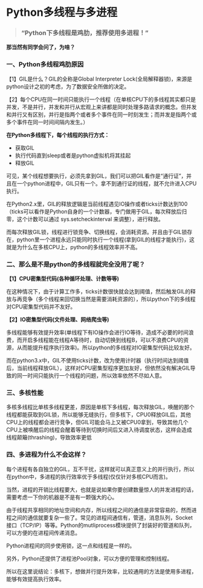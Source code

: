# Python多线程与多进程

> ### “Python下多线程是鸡肋，推荐使用多进程！”

**那当然有同学会问了，为啥？**

### 一、Python多线程鸡肋原因

【1】GIL是什么？GIL的全称是Global Interpreter Lock(全局解释器锁)，来源是python设计之初的考虑，为了数据安全所做的决定。

【2】每个CPU在同一时间只能执行一个线程（在单核CPU下的多线程其实都只是并发，不是并行，并发和并行从宏观上来讲都是同时处理多路请求的概念。但并发和并行又有区别，并行是指两个或者多个事件在同一时刻发生；而并发是指两个或多个事件在同一时间间隔内发生。）

**在Python多线程下，每个线程的执行方式：**

* 获取GIL
* 执行代码直到sleep或者是python虚拟机将其挂起
* 释放GIL

可见，某个线程想要执行，必须先拿到GIL，我们可以把GIL看作是“通行证”，并且在一个python进程中，GIL只有一个。拿不到通行证的线程，就不允许进入CPU执行。

在Python2.x里，GIL的释放逻辑是当前线程遇见IO操作或者ticks计数达到100（ticks可以看作是Python自身的一个计数器，专门做用于GIL，每次释放后归零，这个计数可以通过 sys.setcheckinterval 来调整），进行释放。

而每次释放GIL锁，线程进行锁竞争、切换线程，会消耗资源。并且由于GIL锁存在，python里一个进程永远只能同时执行一个线程(拿到GIL的线程才能执行)，这就是为什么在多核CPU上，python的多线程效率并不高。

### 二、那么是不是python的多线程就完全没用了呢？

**【1】CPU密集型代码(各种循环处理、计数等等)**

在这种情况下，由于计算工作多，ticks计数很快就会达到阈值，然后触发GIL的释放与再竞争（多个线程来回切换当然是需要消耗资源的），所以python下的多线程对CPU密集型代码并不友好。

**【2】IO密集型代码(文件处理、网络爬虫等)**

多线程能够有效提升效率(单线程下有IO操作会进行IO等待，造成不必要的时间浪费，而开启多线程能在线程A等待时，自动切换到线程B，可以不浪费CPU的资源，从而能提升程序执行效率)。所以python的多线程对IO密集型代码比较友好。

而在python3.x中，GIL不使用ticks计数，改为使用计时器（执行时间达到阈值后，当前线程释放GIL），这样对CPU密集型程序更加友好，但依然没有解决GIL导致的同一时间只能执行一个线程的问题，所以效率依然不尽如人意。

### 三、多核性能

多核多线程比单核多线程更差，原因是单核下多线程，每次释放GIL，唤醒的那个线程都能获取到GIL锁，所以能够无缝执行，但多核下，CPU0释放GIL后，其他CPU上的线程都会进行竞争，但GIL可能会马上又被CPU0拿到，导致其他几个CPU上被唤醒后的线程会醒着等待到切换时间后又进入待调度状态，这样会造成线程颠簸(thrashing)，导致效率更低

### 四、多进程为什么不会这样？

每个进程有各自独立的GIL，互不干扰，这样就可以真正意义上的并行执行，所以在python中，多进程的执行效率优于多线程(仅仅针对多核CPU而言)。

当然，进程的开销比线程要大，也就是说如果你要创建数量惊人的并发进程的话，需要考虑一下你的机器是不是有一颗强大的心。

由于线程共享相同的地址空间和内存，所以线程之间的通信是非常容易的，然而进程之间的通信就要复杂一些了。常见的进程间通信有，管道，消息队列，Socket接口（TCP/IP）等等。Python的mutliprocess模块提供了封装好的管道和队列，可以方便的在进程间传递消息。

Python进程间的同步使用锁，这一点和线程是一样的。

另外，Python还提供了进程池Pool对象，可以方便的管理和控制线程。

所以在这里说结论：多核下，想做并行提升效率，比较通用的方法是使用多进程，能够有效提高执行效率。